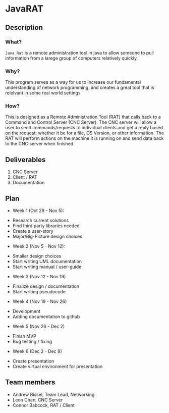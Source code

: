 # JavaRAT

## Description
### What?

`Java Rat` is a remote administration tool in java to allow someone to pull information from a larege group of computers relatively quickly.

### Why?

This program serves as a way for us to increase our fundamental understanding of network programming, and creates a great tool that is relelvant in some real world settings

### How?

This is designed as a Remote Administration Tool (RAT) that calls back to a Command and Control Server (CNC Server). The CNC server will allow a user to send commands/requests to individual clients and get a reply based on the request; whether it be for a file, OS Version, or other information. The RAT will perform actions on the machine it is running on and send data back to the CNC server when finished.

## Deliverables

1. CNC Server
2. Client / RAT
3. Documentation 

## Plan

* Week 1 (Oct 29 - Nov 5):
- Research current solutions
- Find third party libraries needed
- Create a user-story
- Major/Big-Picture design choices
* Week 2 (Nov 5 - Nov 12):
- Smaller design choices
- Start writing UML documentation
- Start writing manual / user-guide
* Week 3 (Nov 12 - Nov 19)
- Finalize design / documentation
- Start writing pseudocode
* Week 4 (Nov 19 - Nov 26)
- Development
- Adding documentation to github
* Week 5 (Nov 26 - Dec 2)
- Finish MVP
- Bug testing / fixing
* Week 6 (Dec 2 - Dec 9)
- Create presentation
- Create virtual environment for presentation

## Team members

* Andrew Bissel, Team Lead, Networking
* Leon Chen, CNC Server
* Connor Babcock, RAT / Client
